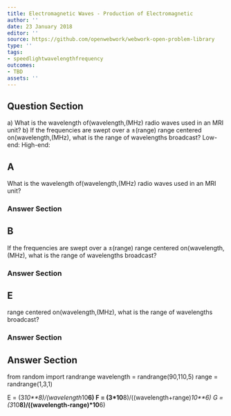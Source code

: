 ```yaml
---
title: Electromagnetic Waves - Production of Electromagnetic
author: ''
date: 23 January 2018
editor: ''
source: https://github.com/openwebwork/webwork-open-problem-library
type: ''
tags:
- speedlightwavelengthfrequency
outcomes:
- TBD
assets: ''
---
```


## Question Section 

a) What is the wavelength of(wavelength,(MHz) radio waves used in an MRI unit?
b) If the frequencies are swept over a ±(range) range centered on(wavelength,(MHz), what is the range of wavelengths broadcast?
Low-end:
High-end:

## A
What is the wavelength of(wavelength,(MHz) radio waves used in an MRI unit?
### Answer Section
## B
If the frequencies are swept over a ±(range) range centered on(wavelength,(MHz), what is the range of wavelengths broadcast?
### Answer Section
## E
range centered on(wavelength,(MHz), what is the range of wavelengths broadcast?
### Answer Section


## Answer Section

from random import randrange
wavelength = randrange(90,110,5)
range = randrange(1,3,1)

E = (3*10**8)/(wavelength*10**6)
F = (3*10**8)/((wavelength+range)*10**6)
G = (3*10**8)/((wavelength-range)*10**6)